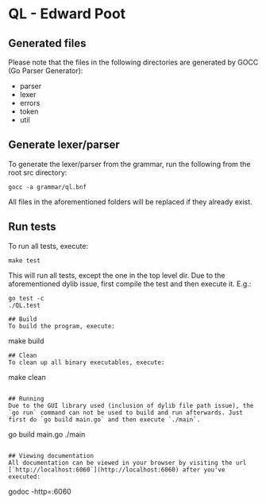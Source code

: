 QL - Edward Poot
===========

## Generated files
Please note that the files in the following directories are generated by GOCC (Go Parser Generator):

* parser
* lexer
* errors
* token
* util

## Generate lexer/parser
To generate the lexer/parser from the grammar, run the following from the root src directory:

```
gocc -a grammar/ql.bnf
```

All files in the aforementioned folders will be replaced if they already exist.

## Run tests
To run all tests, execute:

```
make test
```
This will run all tests, except the one in the top level dir. Due to the aforementioned dylib issue, first compile the test and then execute it. E.g.:
```
go test -c
./QL.test

## Build
To build the program, execute:

```
make build
```
## Clean
To clean up all binary executables, execute:

```
make clean
```

## Running
Due to the GUI library used (inclusion of dylib file path issue), the `go run` command can not be used to build and run afterwards. Just first do `go build main.go` and then execute `./main`.

```
go build main.go
./main
```

## Viewing documentation
All documentation can be viewed in your browser by visiting the url [`http://localhost:6060`](http://localhost:6060) after you've executed:

```
godoc -http=:6060
```

